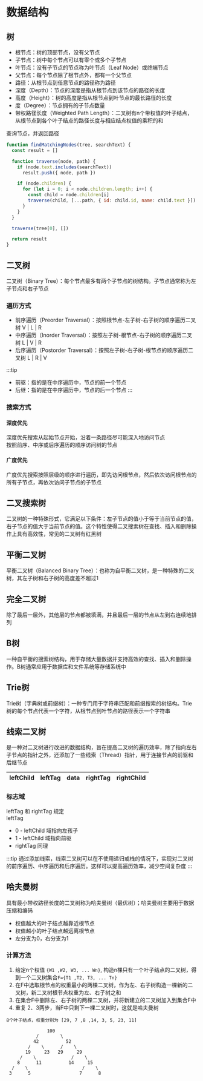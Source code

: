 # 数据结构

## 树
* 根节点：树的顶部节点，没有父节点
* 子节点：树中每个节点可以有零个或多个子节点
* 叶节点：没有子节点的节点称为叶节点（Leaf Node）或终端节点
* 父节点：每个节点除了根节点外，都有一个父节点
* 路径：从根节点到任意节点的路径称为路径
* 深度（Depth）：节点的深度是指从根节点到该节点的路径的长度
* 高度（Height）：树的高度是指从根节点到叶节点的最长路径的长度
* 度（Degree）：节点拥有的子节点数量
* 带权路径长度（Weighted Path Length）：二叉树有n个带权值的叶子结点，从根节点到各个叶子结点的路径长度与相应结点权值的乘积的和

查询节点，并返回路径
```js
function findMatchingNodes(tree, searchText) {
  const result = []

  function traverse(node, path) {
    if (node.text.includes(searchText))
      result.push({ node, path })

    if (node.children) {
      for (let i = 0; i < node.children.length; i++) {
        const child = node.children[i]
        traverse(child, [...path, { id: child.id, name: child.text }])
      }
    }
  }

  traverse(tree[0], [])

  return result
}
```

## 二叉树
二叉树（Binary Tree）：每个节点最多有两个子节点的树结构。子节点通常称为左子节点和右子节点

### 遍历方式
* 前序遍历（Preorder Traversal）：按照根节点-左子树-右子树的顺序遍历二叉树  V | L | R   
* 中序遍历（Inorder Traversal）：按照左子树-根节点-右子树的顺序遍历二叉树   L | V | R
* 后序遍历（Postorder Traversal）：按照左子树-右子树-根节点的顺序遍历二叉树 L | R | V

:::tip
* 前驱：指的是在中序遍历中，节点的前一个节点
* 后继：指的是在中序遍历中，节点的后一个节点
:::
### 搜索方式

#### 深度优先

深度优先搜索从起始节点开始，沿着一条路径尽可能深入地访问节点  
按照前序、中序或后序遍历的顺序访问树的节点

#### 广度优先
广度优先搜索按照层级的顺序进行遍历，即先访问根节点，然后依次访问根节点的所有子节点，再依次访问子节点的子节点

## 二叉搜索树
二叉树的一种特殊形式，它满足以下条件：左子节点的值小于等于当前节点的值，右子节点的值大于当前节点的值。这个特性使得二叉搜索树在查找、插入和删除操作上具有高效性，常见的二叉树有红黑树

## 平衡二叉树
平衡二叉树（Balanced Binary Tree）：也称为自平衡二叉树，是一种特殊的二叉树，其左子树和右子树的高度差不超过1

## 完全二叉树
除了最后一层外，其他层的节点都被填满，并且最后一层的节点从左到右连续地排列

## B树
一种自平衡的搜索树结构，用于存储大量数据并支持高效的查找、插入和删除操作。B树通常应用于数据库和文件系统等存储系统中

## Trie树
Trie树（字典树或前缀树）：一种专门用于字符串匹配和前缀搜索的树结构。Trie树的每个节点代表一个字符，从根节点到叶节点的路径表示一个字符串

## 线索二叉树
是一种对二叉树进行改进的数据结构，旨在提高二叉树的遍历效率，除了指向左右子节点的指针之外，还添加了一些线索（Thread）指针，用于连接节点的前驱和后继节点

| leftChild | leftTag | data | rightTag | rightChild |
|---|---|---|---|---|

### 标志域
leftTag 和 rightTag 规定  
leftTag
* 0 - leftChild 域指向左孩子
* 1 - leftChild 域指向前驱
* rightTag 同理

:::tip
通过添加线索，线索二叉树可以在不使用递归或栈的情况下，实现对二叉树的前序遍历、中序遍历和后序遍历。这样可以提高遍历效率，减少空间复杂度
:::

## 哈夫曼树
具有最小带权路径长度的二叉树称为哈夫曼树（最优树）；哈夫曼树主要用于数据压缩和编码
* 权值越大的叶子结点越靠近根节点
* 权值越小的叶子结点越远离根节点
* 左分支为0，右分支为1

### 计算方法
1. 给定n个权值 `{W1 ,W2, W3, ... Wn}`, 构造n棵只有一个叶子结点的二叉树，得到一个二叉树集合`F={T1 ,T2, T3, ... Tn}`
2. 在F中选取根节点的权重最小的两棵二叉树，作为左、右子树构造一棵新的二叉树，新二叉树根节点权重为左、右子树之和
3. 在集合F中删除左、右子树的两棵二叉树，并将新建立的二叉树加入到集合F中
4. 重复 2、3两步，当F中只剩下一棵二叉树时，这就是哈夫曼树

```
8个叶子结点，权重分别为 [29, 7 ,8 ,14, 3, 5, 23, 11]

               100
           /        \
          42          52
        /    \      /    \
       19     23   29     29
     /    \             /    \
    8      11          14     15
  /    \                    /    \
 3      5                  7      8 
```